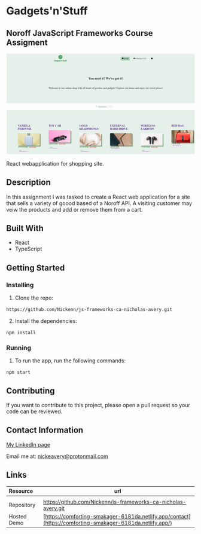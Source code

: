 # Gadgets'n'Stuff

## Noroff JavaScript Frameworks Course Assigment

![Screenshot](https://github.com/Nickenn/js-frameworks-ca-nicholas-avery/blob/main/src/assets/gadgets'n'stuff-screenshot.png)

React webapplication for shopping site. 

## Description

In this assignment I was tasked to create a React web application for a site that sells a variety of goood based of a Noroff API. 
A visiting customer may veiw the products and add or remove them from a cart. 

## Built With

- React
- TypeScript

## Getting Started

### Installing

1. Clone the repo:

```bash
https://github.com/Nickenn/js-frameworks-ca-nicholas-avery.git
```

2. Install the dependencies:

```
npm install
```

### Running

1. To run the app, run the following commands:

```
npm start
```

## Contributing

If you want to contribute to this project, please open a pull request so your code can be reviewed.

## Contact Information

[My LinkedIn page](https://www.linkedin.com/in/nicholas-avery-85415024a/)

Email me at: nickeavery@protonmail.com

## Links

| Resource    | url                                                            |
| :---------- | -------------------------------------------------------------- |
|             |
| Repository  | https://github.com/Nickenn/js-frameworks-ca-nicholas-avery.git |
| Hosted Demo | [https://comforting-smakager-6181da.netlify.app/contact](https://comforting-smakager-6181da.netlify.app/)        |
